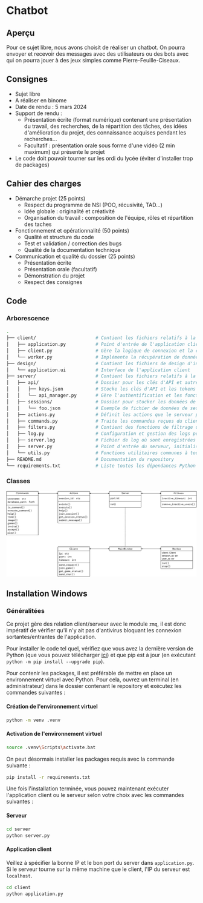 # Chatbot

## Aperçu

Pour ce sujet libre, nous avons choisit de réaliser un chatbot. On pourra envoyer et recevoir des messages avec des utilisateurs ou des bots avec qui on pourra jouer à des jeux simples comme Pierre-Feuille-Ciseaux.

## Consignes

-   Sujet libre
-   A réaliser en binome
-   Date de rendu : 5 mars 2024
-   Support de rendu :
    -   Présentation écrite (format numérique) contenant une présentation du travail, des recherches, de la répartition des
        tâches, des idées d'amélioration du projet, des connaissance acquises pendant les recherches...
    -   Facultatif : présentation orale sous forme d'une vidéo (2 min maximum) qui présente le projet
-   Le code doit pouvoir tourner sur les ordi du lycée (éviter d'installer trop de packages)

## Cahier des charges

-   Démarche projet (25 points)
    -   Respect du programme de NSI (POO, récusivité, TAD...)
    -   Idée globale : originalité et créativité
    -   Organisation du travail : composition de l'équipe, rôles et répartition des taches
-   Fonctionnement et opérationnalité (50 points)
    -   Qualité et structure du code
    -   Test et validation / correction des bugs
    -   Qualité de la documentation technique
-   Communication et qualité du dossier (25 points)
    -   Présentation écrite
    -   Présentation orale (facultatif)
    -   Démonstration du projet
    -   Respect des consignes

## Code

### Arborescence

```bash
.
├── client/                      # Contient les fichiers relatifs à la partie cliente de l'application
│   ├── application.py           # Point d'entrée de l'application client, gère l'interface utilisateur
│   ├── client.py                # Gère la logique de connexion et la communication avec le serveur
│   └── worker.py                # Implémente la récupération de données en arrière plan
├── design/                      # Contient les fichiers de design d'interface utilisateur (Qt Designer)
│   └── application.ui           # Interface de l'application client
├── server/                      # Contient les fichiers relatifs à la partie serveur de l'application
│   ├── api/                     # Dossier pour les clés d'API et autres configurations spécifiques à l'API
│   │   ├── keys.json            # Stocke les clés d'API et les tokens
│   │   └── api_manager.py       # Gère l'authentification et les fonction relatives aux API
│   ├── sessions/                # Dossier pour stocker les données de session
│   │   └── foo.json             # Exemple de fichier de données de session
│   ├── actions.py               # Définit les actions que le serveur peut exécuter en réponse aux requêtes client
│   ├── commands.py              # Traite les commandes reçues du client et déclenche les actions correspondantes
│   ├── filters.py               # Contient des fonctions de filtrage des sessions
│   ├── log.py                   # Configuration et gestion des logs pour enregistrer les activités du serveur
│   ├── server.log               # Fichier de log où sont enregistrées les activités du serveur
│   ├── server.py                # Point d'entrée du serveur, initialise le serveur et écoute les requêtes client
│   └── utils.py                 # Fonctions utilitaires communes à tous les fichiers du server
├── README.md                    # Documentation du repository
└── requirements.txt             # Liste toutes les dépendances Python (pip) nécessaires pour exécuter l'application

```

### Classes

![alt text](ressources/schema.png)

## Installation Windows

### Généralitées

Ce projet gère des relation client/serveur avec le module `zmq`, il est donc impératif de vérifier qu'il n'y ait pas
d'antivirus bloquant les connexion sortantes/entrantes de l'application.

Pour installer le code tel quel, vérifiez que vous avez la dernière version de Python (que vous pouvez télécharger
[ici](https://www.python.org/downloads/)) et que pip est à jour (en exécutant `python -m pip install --upgrade pip`).

Pour contenir les packages, il est préférable de mettre en place un environnement virtuel avec Python. Pour cela, ouvrez
un terminal (en administrateur) dans le dossier contenant le repository et exécutez les commandes suivantes :

#### Création de l'environnement virtuel

```bash
python -m venv .venv
```

#### Activation de l'environnement virtuel

```bash
source .venv\Scripts\activate.bat
```

On peut désormais installer les packages requis avec la commande suivante :

```bash
pip install -r requirements.txt
```

Une fois l'installation terminée, vous pouvez maintenant exécuter l'application client ou le serveur selon votre choix
avec les commandes suivantes :

#### Serveur

```bash
cd server
python server.py
```

#### Application client

Veillez à spécifier la bonne IP et le bon port du server dans `application.py`. Si le serveur tourne sur la même machine
que le client, l'IP du serveur est `localhost`.

```bash
cd client
python application.py
```

